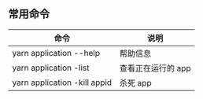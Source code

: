 ## 常用命令

| 命令                         | 说明               |
| ---------------------------- | ------------------ |
| yarn application --help      | 帮助信息           |
| yarn application -list       | 查看正在运行的 app |
| yarn application -kill appid | 杀死 app           |

